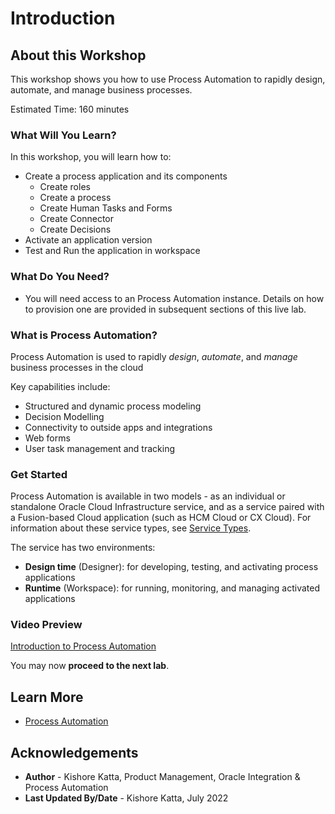 # Introduction

## About this Workshop

This workshop shows you how to use Process Automation to rapidly design, automate, and manage business processes.

Estimated Time: 160 minutes

### What Will You Learn?

In this workshop, you will learn how to:
- Create a process application and its components
    - Create roles
    - Create a process
    - Create Human Tasks and Forms
    - Create Connector
    - Create Decisions
- Activate an application version
- Test and Run the application in workspace

### What Do You Need?

* You will need access to an Process Automation instance. Details on how to provision one are provided in
  subsequent sections of this live lab.

### What is Process Automation?

Process Automation is used to rapidly *design*, *automate*, and *manage* business processes in the cloud

Key capabilities include:
  - Structured and dynamic process modeling
  - Decision Modelling
  - Connectivity to outside apps and integrations
  - Web forms
  - User task management and tracking

### Get Started

Process Automation is available in two models - as an individual or standalone Oracle Cloud Infrastructure service, and as a service paired with a Fusion-based Cloud application (such as HCM Cloud or CX Cloud). For information about these service types, see [Service Types](https://www.oracle.com/pls/topic/lookup?ctx=en/cloud/paas/process-automation&id=PRADM-GUID-29821BED-7F66-495A-879C-04688C54454E).

The service has two environments:

  - **Design time** (Designer): for developing, testing, and activating process applications
  - **Runtime** (Workspace): for running, monitoring, and managing activated applications
### Video Preview

  [Introduction to Process Automation](youtube:Zy8ojscCD1g)

You may now **proceed to the next lab**.

## Learn More

* [Process Automation](https://docs.oracle.com/en/cloud/paas/process-automation/index.html)

## Acknowledgements

* **Author** - Kishore Katta, Product Management, Oracle Integration & Process Automation
* **Last Updated By/Date** - Kishore Katta, July 2022
